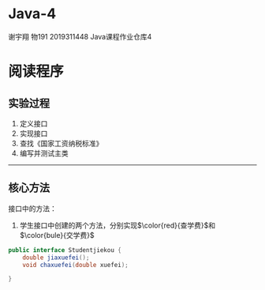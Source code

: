 # Java-4
谢宇翔 物191 2019311448
Java课程作业仓库4

# 阅读程序

## 实验过程
1. 定义接口
2. 实现接口
3. 查找《国家工资纳税标准》
4. 编写并测试主类

-----------------------------------------------------------
## 核心方法
接口中的方法：
1. 学生接口中创建的两个方法，分别实现$\color{red}{查学费}$和$\color{bule}{交学费}$
```java
public interface Studentjiekou {
	double jiaxuefei();
	void chaxuefei(double xuefei);

}
```
